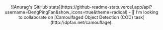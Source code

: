 <p align="center">
  ![Anurag's GitHub stats](https://github-readme-stats.vercel.app/api?username=DengPingFan&show_icons=true&theme=radical)
- 👯 I’m looking to collaborate on [Camoulfaged Object Detection (COD) task](http://dpfan.net/camouflage).
</p>



